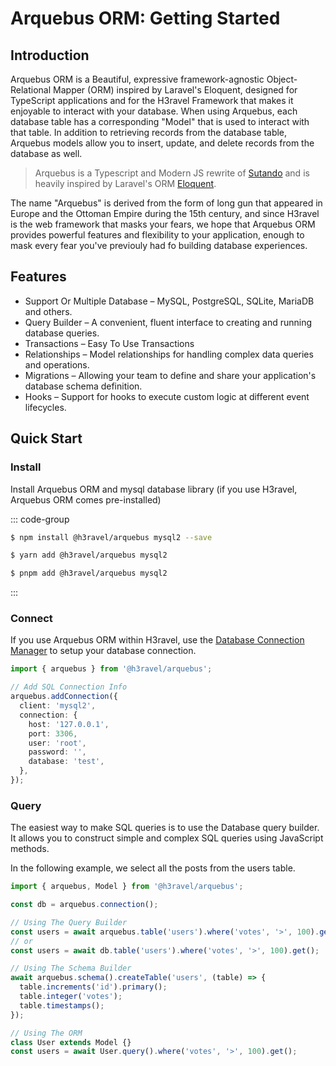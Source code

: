 # Arquebus ORM: Getting Started

## Introduction

Arquebus ORM is a Beautiful, expressive framework-agnostic Object-Relational Mapper (ORM) inspired by Laravel's Eloquent, designed for TypeScript applications and for the H3ravel Framework that makes it enjoyable to interact with your database. When using Arquebus, each database table has a corresponding "Model" that is used to interact with that table. In addition to retrieving records from the database table, Arquebus models allow you to insert, update, and delete records from the database as well.

> Arquebus is a Typescript and Modern JS rewrite of [Sutando](https://sutando.org/) and is heavily inspired by Laravel's ORM [Eloquent](https://laravel.com/docs/12.x/eloquent).

The name "Arquebus" is derived from the form of long gun that appeared in Europe and the Ottoman Empire during the 15th century, and since H3ravel is the web framework that masks your fears, we hope that Arquebus ORM provides powerful features and flexibility to your application, enough to mask every fear you've previouly had fo building database experiences.

## Features

- Support Or Multiple Database – MySQL, PostgreSQL, SQLite, MariaDB and others.
- Query Builder – A convenient, fluent interface to creating and running database queries.
- Transactions – Easy To Use Transactions
- Relationships – Model relationships for handling complex data queries and operations.
- Migrations – Allowing your team to define and share your application's database schema definition.
- Hooks – Support for hooks to execute custom logic at different event lifecycles.

## Quick Start

### Install

Install Arquebus ORM and mysql database library (if you use H3ravel, Arquebus ORM comes pre-installed)

::: code-group

```sh [npm]
$ npm install @h3ravel/arquebus mysql2 --save
```

```sh [yarn]
$ yarn add @h3ravel/arquebus mysql2
```

```sh [pnpm]
$ pnpm add @h3ravel/arquebus mysql2
```

:::

### Connect

If you use Arquebus ORM within H3ravel, use the [Database Connection Manager](/guide/database/connections) to setup your database connection.

```ts
import { arquebus } from '@h3ravel/arquebus';

// Add SQL Connection Info
arquebus.addConnection({
  client: 'mysql2',
  connection: {
    host: '127.0.0.1',
    port: 3306,
    user: 'root',
    password: '',
    database: 'test',
  },
});
```

### Query

The easiest way to make SQL queries is to use the Database query builder. It allows you to construct simple and complex SQL queries using JavaScript methods.

In the following example, we select all the posts from the users table.

```ts
import { arquebus, Model } from '@h3ravel/arquebus';

const db = arquebus.connection();

// Using The Query Builder
const users = await arquebus.table('users').where('votes', '>', 100).get();
// or
const users = await db.table('users').where('votes', '>', 100).get();

// Using The Schema Builder
await arquebus.schema().createTable('users', (table) => {
  table.increments('id').primary();
  table.integer('votes');
  table.timestamps();
});

// Using The ORM
class User extends Model {}
const users = await User.query().where('votes', '>', 100).get();
```
